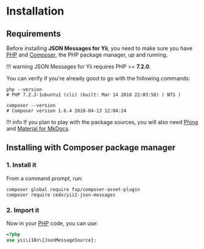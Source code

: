 # Installation

## Requirements
Before installing **JSON Messages for Yii**, you need to make sure you have [PHP](https://secure.php.net)
and [Composer](https://getcomposer.org), the PHP package manager, up and running.

!!! warning
    JSON Messages for Yii requires PHP >= **7.2.0**.
    
You can verify if you're already good to go with the following commands:

```shell
php --version
# PHP 7.2.3-1ubuntu1 (cli) (built: Mar 14 2018 22:03:58) ( NTS )

composer --version
# Composer version 1.6.4 2018-04-13 12:04:24
```

!!! info
    If you plan to play with the package sources, you will also need
    [Phing](https://www.phing.info) and [Material for MkDocs](https://squidfunk.github.io/mkdocs-material).

## Installing with Composer package manager

### 1. Install it
From a command prompt, run:

```shell
composer global require fxp/composer-asset-plugin
composer require cedx/yii2-json-messages
```

### 2. Import it
Now in your [PHP](https://secure.php.net) code, you can use:

```php
<?php
use yii\i18n\{JsonMessageSource};
```
